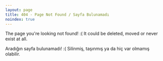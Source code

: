 ```yaml
---
layout: page
title: 404 - Page Not Found / Sayfa Bulunamadı
noindex: true
---
```


The page you're looking not found! :( It could be deleted, moved or never exist at all.

Aradığın sayfa bulunamadı! :( Silinmiş, taşınmış ya da hiç var olmamış olabilir.
